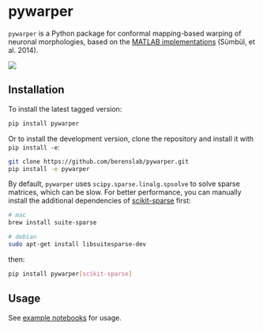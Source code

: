# pywarper

`pywarper` is a Python package for conformal mapping-based warping of neuronal morphologies, based on the [MATLAB implementations](https://github.com/uygarsumbul/rgc) (Sümbül, et al. 2014). 

![](.github/banner.png)


## Installation

To install the latest tagged version:

```bash
pip install pywarper
```

Or to install the development version, clone the repository and install it with `pip install -e`:

```bash
git clone https://github.com/berenslab/pywarper.git
pip install -e pywarper
```

By default, `pywarper` uses `scipy.sparse.linalg.spsolve` to solve sparse matrices, which can be slow. For better performance, you can manually install the additional dependencies of [scikit-sparse](https://github.com/scikit-sparse/scikit-sparse) first:

```bash
# mac
brew install suite-sparse

# debian
sudo apt-get install libsuitesparse-dev
```

then:

```bash
pip install pywarper[scikit-sparse]
```

## Usage

See [example notebooks](https://github.com/berenslab/pywarper/blob/main/notebooks/) for usage. 